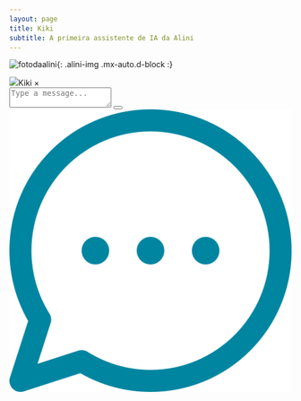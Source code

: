 ```yaml
---
layout: page
title: Kiki
subtitle: A primeira assistente de IA da Alini
---
```

![fotodaalini](/assets/img/chatbot/kiki-bot.png){: .alini-img .mx-auto.d-block :}

  <div class="container">
        <!--chatbot widget -->
        <div class="widget">
            <div class="chat_header">
                <!--Add the name of the bot here -->
                <span class="chat_header_title">
                <img class="chat_icon" src="/assets/img/icon-alini.png">Kiki
                <span class="dropdown-trigger close" id="close">&times;</span>
                </span>    
            </div>
            <!--Chatbot contents goes here -->
            <div class="chats" id="chats">
                <div class="clearfix"></div>
            </div>
            <!--keypad for user to type the message -->
            <div class="keypad">
                <textarea id="userInput" placeholder="Type a message..." class="usrInput"></textarea>
                 <button id="sendButton" class = "sendButton"><i class="fa fa-paper-plane" aria-hidden="true"></i></button>
            </div>
        </div>
        <!--bot profile-->
        <div class="profile_div" id="profile_div">
            <img class="imgProfile" src="/assets/img/chatbot/messenger.png" />
        </div>
    </div>